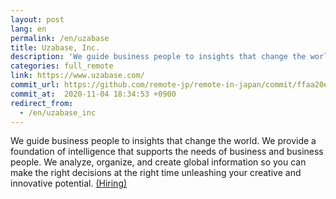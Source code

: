 ```yaml
---
layout: post
lang: en
permalink: /en/uzabase
title: Uzabase, Inc.
description: 'We guide business people to insights that change the world. We provide a foundation of intelligence that supports the needs of business and business people. We analyze, organize, and create global information so you can make the right decisions at the right time unleashing your creative and innovative potential. (Hiring)'
categories: full_remote
link: https://www.uzabase.com/
commit_url: https://github.com/remote-jp/remote-in-japan/commit/ffaa20e1f464e75422b6dbf7c404de55b151abe4
commit_at:  2020-11-04 18:34:53 +0900
redirect_from:
  - /en/uzabase_inc
---
```


<p>We guide business people to insights that change the world. We provide a foundation of intelligence that supports the needs of business and business people. We analyze, organize, and create global information so you can make the right decisions at the right time unleashing your creative and innovative potential. <a href="https://www.uzabase.com/careers/">(Hiring)</a></p>
